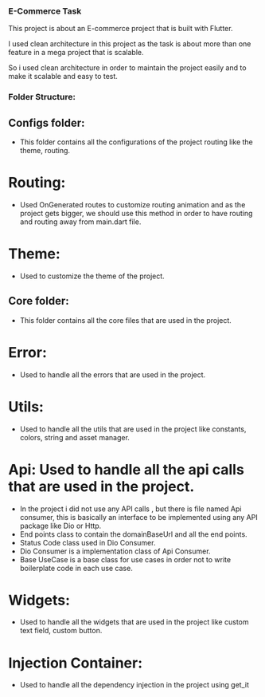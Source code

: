 ### E-Commerce Task

This project is about an E-commerce project that is built with Flutter.

I used clean architecture in this project as the task is about more than one feature in a mega project that is scalable.

So i used clean architecture in order to maintain the project easily and to make it scalable and easy to test.

### Folder Structure:

## Configs folder:
- This folder contains all the configurations of the project routing like the theme, routing.

# Routing:
- Used OnGenerated routes to customize routing animation and as the project gets bigger,
  we should use this method in order to have routing and routing away from main.dart file.

# Theme:
- Used to customize the theme of the project.

## Core folder:
- This folder contains all the core files that are used in the project.

# Error:
- Used to handle all the errors that are used in the project.

# Utils:
- Used to handle all the utils that are used in the project like constants, colors, string
  and asset manager.

# Api: Used to handle all the api calls that are used in the project.
- In the project i did not use any API calls , but there is file named Api consumer,
  this is basically an interface to be implemented using any API package like Dio or Http.
- End points class to contain the domainBaseUrl and all the end points.
- Status Code class used in Dio Consumer.
- Dio Consumer is a implementation class of Api Consumer.
- Base UseCase is a base class for use cases in order not to write boilerplate code in each use case.

# Widgets:
- Used to handle all the widgets that are used in the project like custom text field, custom button.


# Injection Container:
- Used to handle all the dependency injection in the project using get_it








